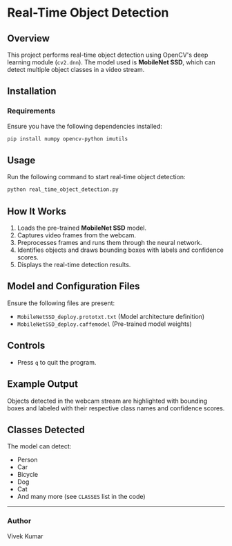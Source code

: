 # Real-Time Object Detection

## Overview
This project performs real-time object detection using OpenCV's deep learning module (`cv2.dnn`). The model used is **MobileNet SSD**, which can detect multiple object classes in a video stream.

## Installation
### Requirements
Ensure you have the following dependencies installed:
```sh
pip install numpy opencv-python imutils
```

## Usage
Run the following command to start real-time object detection:
```sh
python real_time_object_detection.py
```

## How It Works
1. Loads the pre-trained **MobileNet SSD** model.
2. Captures video frames from the webcam.
3. Preprocesses frames and runs them through the neural network.
4. Identifies objects and draws bounding boxes with labels and confidence scores.
5. Displays the real-time detection results.

## Model and Configuration Files
Ensure the following files are present:
- `MobileNetSSD_deploy.prototxt.txt` (Model architecture definition)
- `MobileNetSSD_deploy.caffemodel` (Pre-trained model weights)

## Controls
- Press `q` to quit the program.

## Example Output
Objects detected in the webcam stream are highlighted with bounding boxes and labeled with their respective class names and confidence scores.

## Classes Detected
The model can detect:
- Person
- Car
- Bicycle
- Dog
- Cat
- And many more (see `CLASSES` list in the code)

---
### Author
Vivek Kumar
